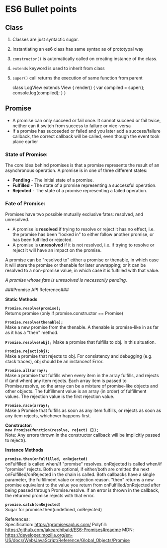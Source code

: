 ES6 Bullet points
=================

## Class ##  

1. Classes are just syntactic sugar.  
2. Instantiating an es6 class has same syntax as of prototypal way  
3. `constructor()` is automatically called on creating instance of the class.  
4. `extends` keyword is used to inherit from class  
5. `super()` call returns the execution of same function from parent
  
    class LogView extends View {
      render() {
    	var compiled = super();
    	console.log(compiled);
      }
    }

## Promise ## 

- A promise can only succeed or fail once. It cannot succeed or fail twice, neither can it switch from success to failure or vice-versa
- If a promise has succeeded or failed and you later add a success/failure callback, the correct callback will be called, even though the event took place earlier

### State of Promise:
The core idea behind promises is that a promise represents the result of an asynchronous operation. A promise is in one of three different states:

 - **Pending** - The initial state of a promise.
 - **Fulfilled** - The state of a promise representing a successful operation.
 - **Rejected** - The state of a promise representing a failed operation.

### Fate of Promise:
Promises have two possible mutually exclusive fates: resolved, and unresolved.

 - A promise is **resolved** if trying to resolve or reject it has no effect, i.e. the promise has been "locked in" to either follow another promise, or has been fulfilled or rejected.
 - A promise is **unresolved** if it is not resolved, i.e. if trying to resolve or reject it will have an impact on the promise.

A promise can be "resolved to" either a promise or thenable, in which case it will store the promise or thenable for later unwrapping; or it can be resolved to a non-promise value, in which case it is fulfilled with that value.

*A promise whose fate is unresolved is necessarily pending.*

###Promise API Reference###

**Static Methods**


**`Promise.resolve(promise);`**  
Returns promise (only if promise.constructor == Promise)

**`Promise.resolve(thenable);`**  
Make a new promise from the thenable. A thenable is promise-like in as far as it has a "then" method.

**`Promise.resolve(obj);`**
Make a promise that fulfills to obj. in this situation.

**`Promise.reject(obj);`**  
Make a promise that rejects to obj. For consistency and debugging (e.g. stack traces), obj should be an instanceof Error.

**`Promise.all(array);`**  
Make a promise that fulfills when every item in the array fulfills, and rejects if (and when) any item rejects. Each array item is passed to Promise.resolve, so the array can be a mixture of promise-like objects and other objects. The fulfillment value is an array (in order) of fulfillment values. The rejection value is the first rejection value.

**`Promise.race(array);`**  
Make a Promise that fulfills as soon as any item fulfills, or rejects as soon as any item rejects, whichever happens first.

**Constructor**:   
**`new Promise(function(resolve, reject) {});`**  
Note: Any errors thrown in the constructor callback will be implicitly passed to reject().

**Instance Methods**

**`promise.then(onFulfilled, onRejected)`**  
onFulfilled is called when/if "promise" resolves. onRejected is called when/if "promise" rejects. Both are optional, if either/both are omitted the next onFulfilled/onRejected in the chain is called. Both callbacks have a single parameter, the fulfillment value or rejection reason. "then" returns a new promise equivalent to the value you return from onFulfilled/onRejected after being passed through Promise.resolve. If an error is thrown in the callback, the returned promise rejects with that error.

**`promise.catch(onRejected)`**  
Sugar for promise.then(undefined, onRejected)

References:   
Specification: https://promisesaplus.com/
Polyfill: https://github.com/jakearchibald/ES6-Promises#readme
MDN: https://developer.mozilla.org/en-US/docs/Web/JavaScript/Reference/Global_Objects/Promise
